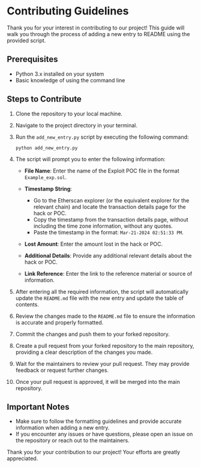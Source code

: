 # Contributing Guidelines

Thank you for your interest in contributing to our project! This guide will walk you through the process of adding a new entry to README using the provided script.

## Prerequisites

- Python 3.x installed on your system
- Basic knowledge of using the command line

## Steps to Contribute

1. Clone the repository to your local machine.

2. Navigate to the project directory in your terminal.

3. Run the `add_new_entry.py` script by executing the following command:
   ```
   python add_new_entry.py
   ```

4. The script will prompt you to enter the following information:

   - **File Name**: Enter the name of the Exploit POC file in the format `Example_exp.sol`.

   - **Timestamp String**: 
     - Go to the Etherscan explorer (or the equivalent explorer for the relevant chain) and locate the transaction details page for the hack or POC.
     - Copy the timestamp from the transaction details page, without including the time zone information, without any quotes.
     - Paste the timestamp in the format: `Mar-21-2024 02:51:33 PM`.

   - **Lost Amount**: Enter the amount lost in the hack or POC.

   - **Additional Details**: Provide any additional relevant details about the hack or POC.

   - **Link Reference**: Enter the link to the reference material or source of information.

5. After entering all the required information, the script will automatically update the `README.md` file with the new entry and update the table of contents.

6. Review the changes made to the `README.md` file to ensure the information is accurate and properly formatted.

7. Commit the changes and push them to your forked repository.

8. Create a pull request from your forked repository to the main repository, providing a clear description of the changes you made.

9. Wait for the maintainers to review your pull request. They may provide feedback or request further changes.

10. Once your pull request is approved, it will be merged into the main repository.

## Important Notes

- Make sure to follow the formatting guidelines and provide accurate information when adding a new entry.
- If you encounter any issues or have questions, please open an issue on the repository or reach out to the maintainers.

Thank you for your contribution to our project! Your efforts are greatly appreciated.